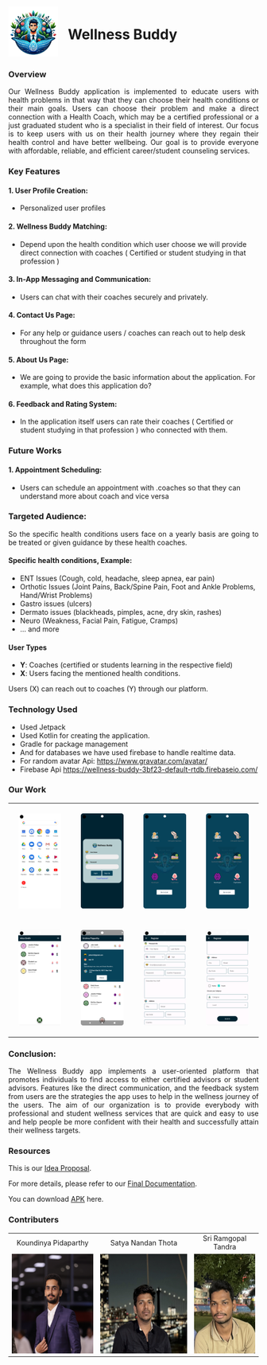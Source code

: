 <div style="display:flex">
  <span style="margin-right:20px">
    <img src="./images/wb_logo.png"  width="100px" />
  </span> 
  <h1>Wellness Buddy</h1>
</div>

### Overview

<p style="text-align:justify">
Our Wellness Buddy application is implemented to educate users with health problems in that way that they can choose their health conditions or their main goals. Users can choose their problem and make a direct connection with a Health Coach, which may be a certified professional or a just graduated student who is a specialist in their field of interest. Our focus is to keep users with us on their health journey where they regain their health control and have better wellbeing. Our goal is to provide everyone with affordable, reliable, and efficient career/student counseling services.
</p>

### Key Features

#### 1. User Profile Creation:

- Personalized user profiles

#### 2. Wellness Buddy Matching:

- Depend upon the health condition which user choose we will provide direct connection with coaches ( Certified or student studying in that profession )

#### 3. In-App Messaging and Communication:

- Users can chat with their coaches securely and privately.

#### 4. Contact Us Page:

- For any help or guidance users / coaches can reach out to help desk throughout the form

#### 5. About Us Page:

- We are going to provide the basic information about the application. For example, what does this application do?

#### 6. Feedback and Rating System:

- In the application itself users can rate their coaches ( Certified or student studying in that profession ) who connected with them.

### Future Works

#### 1. Appointment Scheduling:

- Users can schedule an appointment with .coaches so that they can understand more about coach and vice versa

### Targeted Audience:

<p style="text-align:justify">
So the specific health conditions users face on a yearly basis are going to be treated or given guidance by these health coaches.
</p>

#### Specific health conditions, Example:

- ENT Issues (Cough, cold, headache, sleep apnea, ear pain)
- Orthotic Issues (Joint Pains, Back/Spine Pain, Foot and Ankle Problems, Hand/Wrist Problems)
- Gastro issues (ulcers)
- Dermato issues (blackheads, pimples, acne, dry skin, rashes)
- Neuro (Weakness, Facial Pain, Fatigue, Cramps)
- ... and more

#### User Types

- **Y**: Coaches (certified or students learning in the respective field)
- **X**: Users facing the mentioned health conditions.

<p style="text-align:justify"> Users (X) can reach out to coaches (Y) through our platform. </p>


### Technology Used
<ul>
<li>Used Jetpack</li>
<li>Used Kotlin for creating the application.</li>
<li>Gradle for package management</li>
<li>And for databases we have used firebase to handle realtime data.</li>
<li>For random avatar Api: <a href="https://www.gravatar.com/avatar/">https://www.gravatar.com/avatar/ </a></li>
<li>Firebase Api <a href="https://wellness-buddy-3bf23-default-rtdb.firebaseio.com/
">https://wellness-buddy-3bf23-default-rtdb.firebaseio.com/</a></li>
</ul>

### Our Work
<table style="width:100%">
  <tr>
    <td style="padding:20px; width: 200px;">
      <img src="Logo_View.png" width="200px" alt="Image 1" style="max-width: 100%;">
    </td>
    <td style="padding:20px; width: 200px;">
      <img src="LoginScreen.png" width="200px" alt="Image 2" style="max-width: 100%;">
    </td>
    <td style="padding:20px; width: 200px;">
      <img src="Seeker_Issue_Selection.png" width="200px" alt="Image 3" style="max-width: 100%;">
    </td>
    <td style="padding:20px; width: 200px;">
      <img src="Seeker_Issue_Selection2.png" width="200px" alt="Image 4" style="max-width: 100%;">
    </td>
  </tr>
  <tr>
    <td style="padding:20px; width: 200px;">
      <img src="Seeker_View_User_List.png" width="200px" alt="Image 5" style="max-width: 100%;">
    </td>
    <td style="padding:20px; width: 200px;">
      <img src="userProfile_screen.png" width="200px" alt="Image 6" style="max-width: 100%;">
    </td>
    <td style="padding:20px; width: 200px;">
      <img src="SignInForm1.png" width="200px" alt="Image 7" style="max-width: 100%;">
    </td>
    <td style="padding:20px; width: 200px;">
      <img src="SigninForm2.png" width="200px" alt="Image 8" style="max-width: 100%;">
    </td>
  </tr>
  <!-- Add more rows as needed -->
</table>



### Conclusion:

<p style="text-align:justify">
The Wellness Buddy app implements a user-oriented platform that promotes individuals to find access to either certified advisors or student advisors. Features like the direct communication, and the feedback system from users are the strategies the app uses to help in the wellness journey of the users. The aim of our organization is to provide everybody with professional and student wellness services that are quick and easy to use and help people be more confident with their health and successfully attain their wellness targets.
</p>


### Resources

This is our [Idea Proposal](https://docs.google.com/document/d/1C8_9gd_1M1Xrq3yuvweFGy80IgsbAsMhczvUfKRwSqI).

For more details, please refer to our  [Final Documentation](https://docs.google.com/document/d/1EEotQDDc-4aDZyCh7jExew_is8e8B4NEQR0w0D4r9kk/edit).

You can download [APK](https://github.com/S-A-T-Y-A/Wellness-Buddy/blob/main/WellnessBuddy.apk) here.

### Contributers

<table style="border-collapse: collapse; border: none;">
<tr align="center" style="border-collapse: collapse; border: none;">
<td style="border-collapse: collapse; border:none">Koundinya Pidaparthy</td>
<td style="border:none">Satya Nandan Thota</td>
<td style="border:none">Sri Ramgopal Tandra</td>
</tr>
<tr align="center">
<td style="border:none"><a href="https://github.com/koundinyapidaparthy2" style="text-decoration: none;">
    <img src="./images/KP.jpg"  height=200px alt="KP"></img>
  </a></td>
<td style="border:none"><a href="https://github.com/S-A-T-Y-A" style="text-decoration: none;">
    <img src="./images/sn.jpg"  height=200px alt="satya">
  </a></td>
<td style="border:none"><a href="https://github.com/SR-Naidu" style="text-decoration: none;">
    <img src="./images/sri.jpg"   height=200px alt="sri"></img>
  </a></td>
</tr>
</table>
